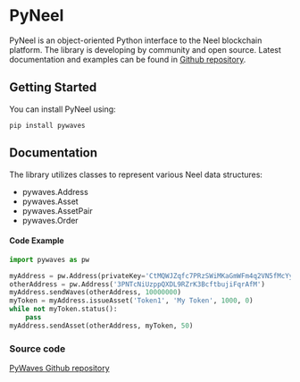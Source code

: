# PyNeel
PyNeel is an object-oriented Python interface to the Neel blockchain platform. The library is developing by community and open source. Latest documentation and examples can be found in [Github repository](https://github.com/PyWaves/PyWaves/). 

## Getting Started

You can install PyNeel using:

    pip install pywaves

## Documentation

The library utilizes classes to represent various Neel data structures:

- pywaves.Address
- pywaves.Asset
- pywaves.AssetPair
- pywaves.Order

#### Code Example
```python
import pywaves as pw

myAddress = pw.Address(privateKey='CtMQWJZqfc7PRzSWiMKaGmWFm4q2VN5fMcYyKDBPDx6S')
otherAddress = pw.Address('3PNTcNiUzppQXDL9RZrK3BcftbujiFqrAfM')
myAddress.sendWaves(otherAddress, 10000000)
myToken = myAddress.issueAsset('Token1', 'My Token', 1000, 0)
while not myToken.status():
	pass
myAddress.sendAsset(otherAddress, myToken, 50)

```



### Source code
[PyWaves Github repository](https://github.com/PyWaves/PyWaves/)
